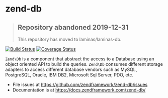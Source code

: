 # zend-db

> ## Repository abandoned 2019-12-31
>
> This repository has moved to laminas/laminas-db.

[![Build Status](https://secure.travis-ci.org/zendframework/zend-db.svg?branch=master)](https://secure.travis-ci.org/zendframework/zend-db)
[![Coverage Status](https://coveralls.io/repos/github/zendframework/zend-db/badge.svg?branch=master)](https://coveralls.io/github/zendframework/zend-db?branch=master)

`Zend\Db` is a component that abstract the access to a Database using an object
oriented API to build the queries. `Zend\Db` consumes different storage adapters
to access different database vendors such as MySQL, PostgreSQL, Oracle, IBM DB2,
Microsoft Sql Server, PDO, etc.

- File issues at https://github.com/zendframework/zend-db/issues
- Documentation is at https://docs.zendframework.com/zend-db/
